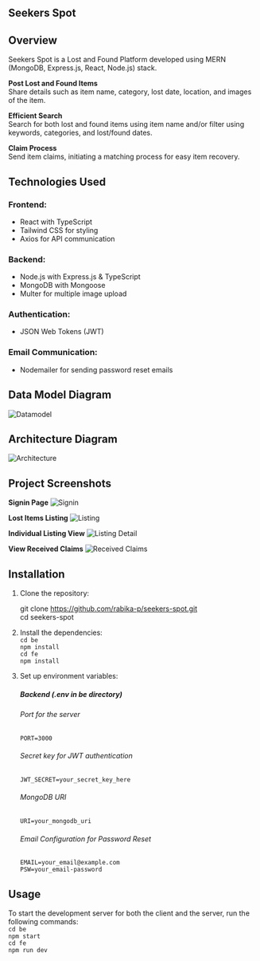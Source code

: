 ## Seekers Spot

## Overview 
Seekers Spot is a Lost and Found Platform developed using MERN (MongoDB, Express.js, React, Node.js) stack.    


**Post Lost and Found Items**  
  Share details such as item name, category, lost date, location, and images of the item.  
  
**Efficient Search**  
  Search for both lost and found items using item name and/or filter using keywords, categories, and lost/found dates.    
  
**Claim Process**  
  Send item claims, initiating a matching process for easy item recovery.
  
 ## Technologies Used  
  ### Frontend:  
  
  - React with TypeScript
  - Tailwind CSS for styling
  - Axios for API communication
  
  ### Backend:  
  
  - Node.js with Express.js & TypeScript 
  - MongoDB with Mongoose
  - Multer for multiple image upload
      
  ### Authentication:  
  
  - JSON Web Tokens (JWT)  

  ### Email Communication:  

  - Nodemailer for sending password reset emails  


## Data Model Diagram
![Datamodel](https://github.com/rabika-p/seekers-spot/assets/60596856/9dff3d0a-cc33-44c5-8578-7b2a4f9f8221)

## Architecture Diagram
![Architecture](https://github.com/rabika-p/seekers-spot/assets/60596856/22e48933-44f8-41aa-ae7b-6a78a734e4bf)


## Project Screenshots
**Signin Page**
![Signin](https://github.com/rabika-p/seekers-spot/assets/60596856/53bfd689-7f09-4291-8501-2727b9e9eac1)

**Lost Items Listing**
![Listing](https://github.com/rabika-p/seekers-spot/assets/60596856/a08d2f63-11bd-4e25-8bec-c20bbc0509e6)

**Individual Listing View**
![Listing Detail](https://github.com/rabika-p/seekers-spot/assets/60596856/2d7ba0cc-e301-44bc-a7ff-765a8f223518)

**View Received Claims**
![Received Claims](https://github.com/rabika-p/seekers-spot/assets/60596856/74724983-51cb-4459-b709-0d7d991348c4)

## Installation

1. Clone the repository:

   git clone https://github.com/rabika-p/seekers-spot.git  
   cd seekers-spot 

2. Install the dependencies:  
     `cd be`  
    `npm install`  
     `cd fe`  
    `npm install`  
   
4. Set up environment variables:  
     ##### Backend (.env in be directory) 
      ###### Port for the server
      `PORT=3000`
     ###### Secret key for JWT authentication
      `JWT_SECRET=your_secret_key_here`
     ###### MongoDB URI
      `URI=your_mongodb_uri`
     ###### Email Configuration for Password Reset
      `EMAIL=your_email@example.com`  
      `PSW=your_email-password`  

## Usage  
To start the development server for both the client and the server, run the following commands:  
    `cd be`  
    `npm start`  
     `cd fe`  
    `npm run dev`
